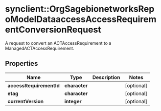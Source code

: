 # synclient::OrgSagebionetworksRepoModelDataaccessAccessRequirementConversionRequest

A request to convert an ACTAccessRequirement to a ManagedACTAccessRequirement.

## Properties
Name | Type | Description | Notes
------------ | ------------- | ------------- | -------------
**accessRequirementId** | **character** |  | [optional] 
**etag** | **character** |  | [optional] 
**currentVersion** | **integer** |  | [optional] 


